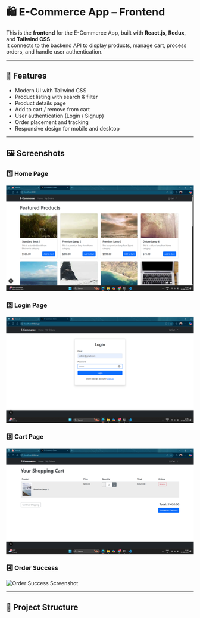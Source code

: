 # 🛍️ E-Commerce App – Frontend

This is the **frontend** for the E-Commerce App, built with **React.js**, **Redux**, and **Tailwind CSS**.  
It connects to the backend API to display products, manage cart, process orders, and handle user authentication.

---

## 🚀 Features

- Modern UI with Tailwind CSS
- Product listing with search & filter
- Product details page
- Add to cart / remove from cart
- User authentication (Login / Signup)
- Order placement and tracking
- Responsive design for mobile and desktop

---

## 🖼️ Screenshots

### 1️⃣ Home Page
![Home Page Screenshot](homepage.png)

### 2️⃣ Login Page
![Product Details Screenshot](login.png)

### 3️⃣ Cart Page
![Cart Page Screenshot](cart.png)

### 4️⃣ Order Success
![Order Success Screenshot](screenshots/order-success.png)

---

## 📂 Project Structure

